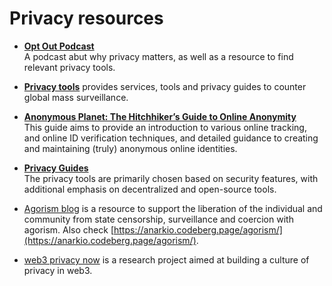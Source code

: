 # Privacy resources

- [**Opt Out Podcast**](https://optoutpod.com/)  
A podcast abut why privacy matters, as well as a resource to find relevant privacy tools.

- [**Privacy tools**](https://www.privacytools.io/) provides services, tools and privacy guides to counter global mass surveillance.

- [**Anonymous Planet: The Hitchhiker’s Guide to Online Anonymity**](https://anonymousplanet.org/)  
This guide aims to provide an introduction to various online tracking, and online ID verification techniques, and detailed guidance to creating and maintaining (truly) anonymous online identities.

- [**Privacy Guides**](https://www.privacyguides.org/)  
The privacy tools are primarily chosen based on security features, with additional emphasis on decentralized and open-source tools.

- [Agorism blog](https://agorism.blog/anarkio/survival-outside-the-state) is a resource to support the liberation of the individual and community from state censorship, surveillance and coercion with agorism. 
Also check [https://anarkio.codeberg.page/agorism/](https://anarkio.codeberg.page/agorism/).

- [web3 privacy now](https://github.com/Msiusko/web3privacy) is a research project aimed at building a culture of privacy in web3.


